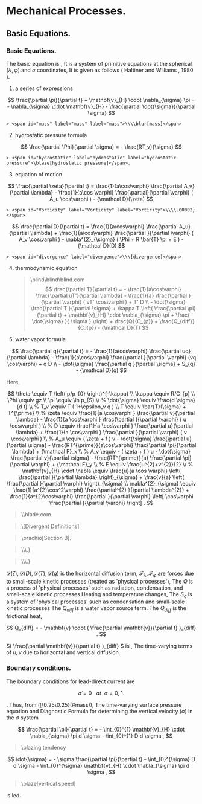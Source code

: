 # Mechanical Processes.

## Basic Equations.

### Basic Equations.

The basic equation is ,
It is a system of primitive equations at the spherical ($\lambda,\varphi$) and $\sigma$ coordinates,
It is given as follows ( Haltiner and Williams , 1980 ).

1. a series of expressions

$$
  \frac{\partial \pi}{\partial t} 
    + \mathbf{v}_{H} \cdot \nabla_{\sigma} \pi
     =  - \nabla_{\sigma} \cdot \mathbf{v}_{H} 
          - \frac{\partial \dot{\sigma}}{\partial \sigma}
$$

    > <span id="mass" label="mass" label="mass">\\\\blur[mass]</span>

2. hydrostatic pressure formula

$$
  \frac{\partial \Phi}{\partial \sigma} = - \frac{RT_v}{\sigma} 
$$

    > <span id="hydrostatic" label="hydrostatic" label="hydrostatic pressure">\blaze[hydrostatic pressure]</span>.

3. equation of motion

$$
  \frac{\partial \zeta}{\partial t} 
     =   \frac{1}{a\cos\varphi}
            \frac{\partial A_v}{\partial \lambda}
          - \frac{1}{a\cos \varphi}
            \frac{\partial}{\partial \varphi} ( A_u \cos\varphi )
          - {\mathcal D}(\zeta) 
$$

    > <span id="Vorticity" label="Vorticity" label="Vorticity">\\\\.00002}</span>

$$
  \frac{\partial D}{\partial t} 
     =    \frac{1}{a\cos\varphi}
            \frac{\partial A_u}{\partial \lambda}
          + \frac{1}{a\cos\varphi}
            \frac{\partial }{\partial \varphi} ( A_v \cos\varphi )
          - \nabla^{2}_{\sigma}
           ( \Phi + R \bar{T} \pi + E ) 
          - {\mathcal D}(D) 
$$

    > <span id="divergence" label="divergence">\\\[divergence]</span>

4. thermodynamic equation

    > <span id="Heat Power" label="Heat Power">\\blind\blind\blind\.com
$$
  \frac{\partial T}{\partial t}
     =  - \frac{1}{a\cos\varphi}
               \frac{\partial uT'}{\partial \lambda}
          - \frac{1}{a}
               \frac{\partial }{\partial \varphi} ( vT' \cos\varphi )
          + T' D  \\
        - \dot{\sigma} 
              \frac{\partial T }{\partial \sigma}
          + \kappa T \left( \frac{\partial \pi}{\partial t}
                            + \mathbf{v}_{H} \cdot \nabla_{\sigma} \pi 
                            + \frac{ \dot{\sigma} }{ \sigma } 
                     \right)
          + \frac{Q}{C_{p}}
          + \frac{Q_{diff}}{C_{p}}
          - {\mathcal D}(T) 
$$
  


5. water vapor formula




$$
  \frac{\partial q}{\partial t}
   =  - \frac{1}{a\cos\varphi}
               \frac{\partial uq}{\partial \lambda}
          - \frac{1}{a\cos\varphi}
               \frac{\partial }{\partial \varphi} (vq \cos\varphi)
          + q D  \\
        - \dot{\sigma} \frac{\partial q }{\partial \sigma}
          + S_{q}
          - {\mathcal D}(q) 
$$
  


Here,

$$
\theta  \equiv  T \left( p/p_{0} \right)^{-\kappa} \\
\kappa  \equiv  R/C_{p} \\
  \Phi  \equiv  gz \\
   \pi  \equiv  \ln p_{S} \\
%
 \dot{\sigma}  \equiv   \frac{d \sigma}{d t} \\
%
     T_v  \equiv  T ( 1+\epsilon_v q ) \\
     T  \equiv   \bar{T}(\sigma) + T^{\prime} \\
%
 \zeta  \equiv  \frac{1}{a \cos\varphi }
                    \frac{\partial v}{\partial \lambda} 
             -    \frac{1}{a \cos\varphi }
                    \frac{\partial }{\partial \varphi}
                    ( u \cos\varphi ) \\
%
     D  \equiv  \frac{1}{a \cos\varphi }
                    \frac{\partial u}{\partial \lambda} 
             +    \frac{1}{a \cos\varphi }
                    \frac{\partial }{\partial \varphi}
                    ( v \cos\varphi ) \\
%
    A_u  \equiv   ( \zeta + f ) v
             - \dot{\sigma} \frac{\partial u}{\partial \sigma} 
             - \frac{RT^{\prime}}{a\cos\varphi} 
                  \frac{\partial \pi}{\partial \lambda} 
             + {\mathcal F}_x \\
%
    A_v  \equiv  - ( \zeta + f ) u
             - \dot{\sigma} \frac{\partial v}{\partial \sigma} 
             - \frac{RT^{\prime}}{a}
                  \frac{\partial \pi}{\partial \varphi} 
             + {\mathcal F}_y \\
%
     E  \equiv   \frac{u^{2}+v^{2}}{2} \\
%
 \mathbf{v}_{H} \cdot \nabla
        \equiv  \frac{u}{a \cos \varphi} 
         \left( \frac{\partial }{\partial \lambda} \right)_{\sigma}
     + \frac{v}{a}
         \left( \frac{\partial }{\partial \varphi} \right)_{\sigma} 
            \\
  \nabla^{2}_{\sigma}  
        \equiv  
               \frac{1}{a^{2}\cos^2\varphi} 
                 \frac{\partial^{2} }{\partial \lambda^{2}} 
             + \frac{1}{a^{2}\cos\varphi} 
                 \frac{\partial }{\partial \varphi}
                 \left[ \cos\varphi
                       \frac{\partial }{\partial \varphi} \right]  .
$$
  
  
  
  
  
  
  
> <span id="Vorticity definition" label="Vorticity definition">\\\blade\.com.
  
> <span id="Divergent Definitions" label="Divergent Definitions">\\\[Divergent Definitions]</span>
  
> <span id="Section B" label="Section B" label="Section B">\\brachio[Section B]</span>.
  
> <span id="Section A" label="Section A" label="Section A" label="Section A">\\\\\\\.} </span>
  
> <span id="Section E" label="Section E" label="Section E">\\\\\\.}
  
  


${\mathcal D}(\zeta), {\mathcal D}(D), {\mathcal D}(T), {\mathcal D}(q)$
is the horizontal diffusion term,
${\mathcal F}_\lambda, {\mathcal F}_\varphi$
are forces due to small-scale kinetic processes (treated as 'physical processes'),
The $Q$ is a process of 'physical processes' such as radiation, condensation, and small-scale kinetic processes
Heating and temperature changes,
The $S_q$ is a system of 'physical processes' such as condensation and small-scale kinetic processes
The $Q_{diff}$ is a water vapor source term.
The $Q_{diff}$ is the frictional heat,

$$
  Q_{diff}
 = - \mathbf{v} \cdot  ( \frac{\partial \mathbf{v}}{\partial t} )_{diff} .
$$


$( \frac{\partial \mathbf{v}}{\partial t} )_{diff} $ is ,
The time-varying terms of $u,v$ due to horizontal and vertical diffusion.

### Boundary conditions.

The boundary conditions for lead-direct current are

$$
  \dot{\sigma} = 0  \ \ \ at \ \ \sigma = 0 , \ 1 .
$$


. Thus, from ([\\0.25\0.25}(#mass)),
The time-varying surface pressure equation and
Diagnostic Formula for determining the vertical velocity ($\dot{\sigma}$) in the $\sigma$ system

$$
   \frac{\partial \pi}{\partial t}
   = - \int_{0}^{1} \mathbf{v}_{H} \cdot \nabla_{\sigma} \pi d \sigma
     - \int_{0}^{1} D  d \sigma ,
$$

> <span id="barometric tendency" label="barometric tendency">\blazing tendency </span>

$$
   \dot{\sigma} 
   = - \sigma 
     \frac{\partial \pi}{\partial t}
     - \int_{0}^{\sigma} D d \sigma
     - \int_{0}^{\sigma} 
         \mathbf{v}_{H} \cdot \nabla_{\sigma} \pi d \sigma ,
$$

> <span id="vertical speed" label="vertical speed">\blaze[vertical speed]</span>

is led. 

